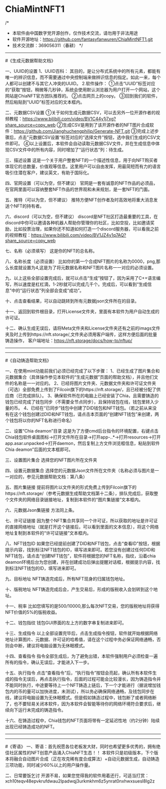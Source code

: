 # ChiaMintNFT1

/*
* 本软件由中国数字党开源创作，仅作技术交流，请勿用于非法用途
* 软件开源地址：https://github.com/fantasyfanwuren/ChiaMintNFT1.git
* 技术交流群：369056311（春耕）
*/
**********************************************************************************************************************************************************************
#《生成元数据帮助文档》

一、UUID的设置
1、UUID百科：
其目的，是让分布式系统中的所有元素，都能有唯一的辨识信息，而不需要通过中央控制端来做辨识信息的指定。如此一来，每个人都可以创建不与其它人冲突的UUID。
2.软件操作：
①点击“UUID”标签对应的“获取”按钮，稍微等几秒钟，系统会使用默认浏览器为用户打开一个网站，这个网站是ChiaNFT官方团队推荐的。
②点击网页上的copy。
③回到我们的软件，然后粘贴到“UUID”标签对应的文本框内。

二、元数据CSV设置
①关于如何生成元数据CSV，可以去另外一位开源作者的视频教程：https://www.bilibili.com/video/BV1C44y1j7xg?share_source=copy_web
②生成CSV是用到了该开源作者的NFT图片合成软件：https://github.com/Jianghuchengphilip/Generate-NFT.git
③完成上述步骤后，点击”元数据CSV设置“标签对应的“选择文件”按钮，选中我们生成的CSV文件即可。
④以上设置后，本软件会自动读取元数据CSV文件，并在生成信息中体现CSV文件中的所有内容，同时增加了“运行状态”列：待生成。

三、描述设置
这是一个关于用户整套NFT的一个描述性信息，用于向NFT购买者体现它的总数量，价值观等信息。这里用户可以自由发挥，用最简短而有力的语言吸引住潜在客户，建议英文，有助于国际化。

四、官网设置（可以为空，但不建议）
官网是一套有诚意的NFT作品的必须品，在官网里面可以容纳整套NFT作品的世界观和未来规划，是一套NFT的门面。

五、推特（可以为空，但不建议）
推特方便NFT创作者及时高效地将重大消息发送个NFT的持有者。

六、discord（可以为空，但不建议）
discord是NFT社区打造最重要的工具，在discord中你可以邀请各种机器人帮助你管理你的社区，比如空投，比如邀请奖励，比如投票治理，如果你还不知道如何打造一个discord服务器，可以看我之前的视频教程：https://www.bilibili.com/video/BV1JZ4y1q7AQ?share_source=copy_web

七、名称（必须填写）
这是你的NFT的总名称。

八、名称长度（必须设置）
比如你的第一个合成NFT图片的名称为0000，png,那么长度就设置为4,这是为了将元数据名称和NFT图片名称一一对应的必须设置。

九、以上这些全部设置完成后，就可以点击“生成”按钮了，因为采用了C++语言编写，所以速度是杠杠滴，1-2秒就可以完成几千个。完成后，可以看到“生成信息”中的“运行状态”列全部会变成“成功”。

十、点击查看结果，可以自动跳转到所有元数据json文件所在的目录。

十一、返回到软件根目录，打开License文件夹，里面有本软件为用户自动生成的许可证。

十二、确认生成无误后，请将Meta文件夹和License文件夹还有之前的imags文件夹及时上传到https://nft.storage/,文件夹必须用客户端传，这样方便后面的批量铸造操作，
客户端地址：https://nft.storage/docs/how-to/nftup/

**********************************************************************************************************************************************************************
**********************************************************************************************************************************************************************
#《自动铸造帮助文档》

一、在使用mint功能前我们必须已经完成了以下步骤：
1、已经生成了图片集合和元数据集合（具体操作参见本软件的“生成元数据”页面的帮助文档），并且他们文件的名称是一一对应的。
2、已经将图片文件夹、元数据文件夹和许可证文件夹（可选）全部免费上传到了Filcoin旗下的https://nft.storage/，且已经被分配了供应商（已完成排队）。
3、确保软件所在的电脑上已经安装了Chia，且需要铸造的钱包已经完成了钱包同步（不需要全节点同步），且保持钱包在线，钱包里转入少量的币。
4、已经在“已同步”钱包中创建了DID钱包和NFT钱包。（若之前从来没有在这个钱包创建过DID和NFT钱包，请点击本页面的“创建NFT钱包”来创建，两个钱包将以你的NFT名称进行命名）

二、设置“Chia deamon”目录
这是为了方便cmd后台指令的环境配置，右键点击Chia钱包软件桌面图标->打开文件所在目录->打开app-*.*.*->打开resources->打开app.asar.unpacked->打开daemon，然后复制上方文件浏览框信息，粘贴到软件Chia deamon”后面的文本框即可。

三、设置图片集合
选择您的NFT图片所在文件夹

四、设置元数据集合
选择您的元数据Json文件所在文件夹（名称必须与图片是一一对应的，参见元数据帮助文档：第八条）

五、图片集链接
提前将图片以文件夹的形式免费上传到Filcoin旗下的https://nft.storage/（参考元数据生成帮助文档第十二条），排队完成后，获取整个文件夹的网络目录链接地址，复制到本软件的“图片集链接”文本框内。

六、元数据Json集链接
方法同上条。

七、许可证链接
因为整个NFT集合共享同一个许可证，所以获取的地址是许可证的直接网络地址（就是打开这个链接后，可以看到里面的文本信息），将这个网络地址复制到本软件的“许可证链接”文本框内。

八、NFT钱包ID
如果您已经提前创建了DID和NFT钱包，点击“查看ID”按钮，根据提示内容，找到标注NFT钱包的ID，填写进来即可。若您没有创建过任何DID和NFT钱包，请点击“创建NFT钱包”，软件将根据您的NFT名称，指纹，沿着chia deamon环境后台为您创建，并在创建成功后弹出提醒对话框，根据提示内容，找到标注NFT钱包的ID，填写进来即可。

九、目标地址
NFT铸造完成后，所有NFT现身的归属钱包地址。

十、版税地址
NFT铸造完成后会，产生交易后，形成的版税收入会划转到这个地址。

十一、税率
比如您填写的是500/10000,那么每次NFT交易，您的版税地址将获得NFT价值的5%的版税收益。

十二、钱包指纹
钱包GUI界面的左上方的数字串复制进来即可。

十三、生成指令
以上全部设置完毕后，点击生成指令按钮，软件就开始根据网络地址计算图片、元数据、许可证的哈希值，请在这个过程中务必保证网络通畅，否则会中断，建议将电脑设置为无休眠模式。

十四、查看指令
指令全部生成后，为了避免出错，本软件强制用户必须检查一遍所有的指令，确认无误后，才能进入下一步。

十五、执行指令
点击“查看指令”后，“执行指令”按钮会亮起，确认所有本软件生成的指令无误后，再点击执行指令，后面的过程可能会比较漫长，因为铸造指令并不能同时执行，中途要等待上一个NFT铸造上链后，下一个才能进行（据说增加钱包内的币的量可以加快进度，未测试），所以务必确保网络通畅，及钱包同步在线，建议将电脑设置为无休眠模式。但是假如铸造过程中，钱包断了或者网络断了，也不要轻易关闭本软件，因为本软件会智能等待你的网络环境符合要求后，继续向下运行未完成的铸造指令。

十六、在铸造过程中，Chia钱包的NFT页面将带有一定延迟性地（约2分钟）陆续出现已经铸造成功的NFT。


**********************************************************************************************************************************************************************
**********************************************************************************************************************************************************************
#《寄语》
一、寄语：首先祝愿各位老板发大财，同时也希望更多优秀的，拥有绝佳社区属性的NFT创意产品涌入ChiaNFT生态！！
本软件只是初级版本，下个版本将融合自动图片合成（正在攻克稀有度合成算法）+自动元数据生成，自动铸造三项功能，同时减少60%以上的用户操作量。

二、日常要饭乞讨
开源不易，如果您觉得我的软件用着还行，可适当打赏：xch10teqv48epvkrufdwau2lpadwqj3urkmkhm6z5ynrat0nxhwxsuesl8lg2z
